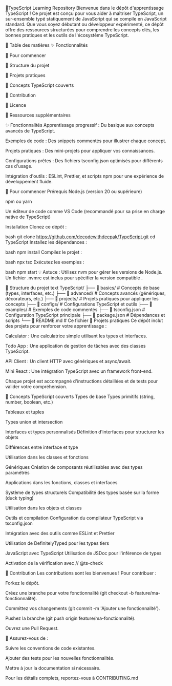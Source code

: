 📘TypeScript Learning Repository
Bienvenue dans le dépôt d'apprentissage TypeScript ! Ce projet est conçu pour vous aider à maîtriser TypeScript, un sur-ensemble typé statiquement de JavaScript qui se compile en JavaScript standard. Que vous soyez débutant ou développeur expérimenté, ce dépôt offre des ressources structurées pour comprendre les concepts clés, les bonnes pratiques et les outils de l'écosystème TypeScript.

📖 Table des matières
✨ Fonctionnalités

🚀 Pour commencer

📂 Structure du projet

🧪 Projets pratiques

🎯 Concepts TypeScript couverts

🤝 Contribution

📜 Licence

🔗 Ressources supplémentaires

✨ Fonctionnalités
Apprentissage progressif : Du basique aux concepts avancés de TypeScript.

Exemples de code : Des snippets commentés pour illustrer chaque concept.

Projets pratiques : Des mini-projets pour appliquer vos connaissances.

Configurations prêtes : Des fichiers tsconfig.json optimisés pour différents cas d'usage.

Intégration d'outils : ESLint, Prettier, et scripts npm pour une expérience de développement fluide.

🚀 Pour commencer
Prérequis
Node.js (version 20 ou supérieure) 

npm ou yarn

Un éditeur de code comme VS Code (recommandé pour sa prise en charge native de TypeScript) 

Installation
Clonez ce dépôt :

bash
git clone https://github.com/decodewithdeepak/TypeScript.git
cd TypeScript
Installez les dépendances :

bash
npm install
Compilez le projet :

bash
npx tsc
Exécutez les exemples :

bash
npm start
💡 Astuce : Utilisez nvm pour gérer les versions de Node.js. Un fichier .nvmrc est inclus pour spécifier la version compatible .

📂 Structure du projet
text
TypeScript/
├── 📁 basics/          # Concepts de base (types, interfaces, etc.)
├── 📁 advanced/        # Concepts avancés (génériques, décorateurs, etc.)
├── 📁 projects/        # Projets pratiques pour appliquer les concepts
├── 📁 configs/         # Configurations TypeScript et outils
├── 📁 examples/        # Exemples de code commentés
├── 📜 tsconfig.json    # Configuration TypeScript principale
├── 📜 package.json     # Dépendances et scripts
└── 📜 README.md        # Ce fichier
🧪 Projets pratiques
Ce dépôt inclut des projets pour renforcer votre apprentissage :

Calculator : Une calculatrice simple utilisant les types et interfaces.

Todo App : Une application de gestion de tâches avec des classes TypeScript.

API Client : Un client HTTP avec génériques et async/await.

Mini React : Une intégration TypeScript avec un framework front-end.

Chaque projet est accompagné d'instructions détaillées et de tests pour valider votre compréhension.

🎯 Concepts TypeScript couverts
Types de base
Types primitifs (string, number, boolean, etc.) 

Tableaux et tuples

Types union et intersection

Interfaces et types personnalisés
Définition d'interfaces pour structurer les objets 

Différences entre interface et type 

Utilisation dans les classes et fonctions

Génériques
Création de composants réutilisables avec des types paramétrés 

Applications dans les fonctions, classes et interfaces

Système de types structurels
Compatibilité des types basée sur la forme (duck typing) 

Utilisation dans les objets et classes

Outils et compilation
Configuration du compilateur TypeScript via tsconfig.json 

Intégration avec des outils comme ESLint et Prettier 

Utilisation de DefinitelyTyped pour les types tiers 

JavaScript avec TypeScript
Utilisation de JSDoc pour l'inférence de types 

Activation de la vérification avec // @ts-check 

🤝 Contribution
Les contributions sont les bienvenues ! Pour contribuer :

Forkez le dépôt.

Créez une branche pour votre fonctionnalité (git checkout -b feature/ma-fonctionnalité).

Committez vos changements (git commit -m 'Ajouter une fonctionnalité').

Pushez la branche (git push origin feature/ma-fonctionnalité).

Ouvrez une Pull Request.

📌 Assurez-vous de :

Suivre les conventions de code existantes.

Ajouter des tests pour les nouvelles fonctionnalités.

Mettre à jour la documentation si nécessaire.

Pour les détails complets, reportez-vous à CONTRIBUTING.md
